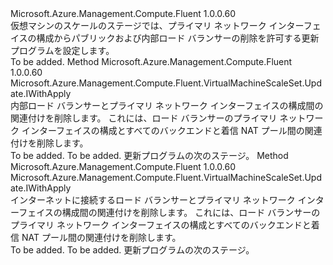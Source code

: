 <Type Name="IWithoutPrimaryLoadBalancer" FullName="Microsoft.Azure.Management.Compute.Fluent.VirtualMachineScaleSet.Update.IWithoutPrimaryLoadBalancer">
  <TypeSignature Language="C#" Value="public interface IWithoutPrimaryLoadBalancer" />
  <TypeSignature Language="ILAsm" Value=".class public interface auto ansi abstract IWithoutPrimaryLoadBalancer" />
  <TypeSignature Language="DocId" Value="T:Microsoft.Azure.Management.Compute.Fluent.VirtualMachineScaleSet.Update.IWithoutPrimaryLoadBalancer" />
  <TypeSignature Language="VB.NET" Value="Public Interface IWithoutPrimaryLoadBalancer" />
  <TypeSignature Language="F#" Value="type IWithoutPrimaryLoadBalancer = interface" />
  <AssemblyInfo>
    <AssemblyName>Microsoft.Azure.Management.Compute.Fluent</AssemblyName>
    <AssemblyVersion>1.0.0.60</AssemblyVersion>
  </AssemblyInfo>
  <Interfaces />
  <Docs>
    <summary>
            仮想マシンのスケールのステージでは、プライマリ ネットワーク インターフェイスの構成からパブリックおよび内部ロード バランサーの削除を許可する更新プログラムを設定します。
            </summary>
    <remarks>To be added.</remarks>
  </Docs>
  <Members>
    <Member MemberName="WithoutPrimaryInternalLoadBalancer">
      <MemberSignature Language="C#" Value="public Microsoft.Azure.Management.Compute.Fluent.VirtualMachineScaleSet.Update.IWithApply WithoutPrimaryInternalLoadBalancer ();" />
      <MemberSignature Language="ILAsm" Value=".method public hidebysig newslot virtual instance class Microsoft.Azure.Management.Compute.Fluent.VirtualMachineScaleSet.Update.IWithApply WithoutPrimaryInternalLoadBalancer() cil managed" />
      <MemberSignature Language="DocId" Value="M:Microsoft.Azure.Management.Compute.Fluent.VirtualMachineScaleSet.Update.IWithoutPrimaryLoadBalancer.WithoutPrimaryInternalLoadBalancer" />
      <MemberSignature Language="VB.NET" Value="Public Function WithoutPrimaryInternalLoadBalancer () As IWithApply" />
      <MemberSignature Language="F#" Value="abstract member WithoutPrimaryInternalLoadBalancer : unit -&gt; Microsoft.Azure.Management.Compute.Fluent.VirtualMachineScaleSet.Update.IWithApply" Usage="iWithoutPrimaryLoadBalancer.WithoutPrimaryInternalLoadBalancer " />
      <MemberType>Method</MemberType>
      <AssemblyInfo>
        <AssemblyName>Microsoft.Azure.Management.Compute.Fluent</AssemblyName>
        <AssemblyVersion>1.0.0.60</AssemblyVersion>
      </AssemblyInfo>
      <ReturnValue>
        <ReturnType>Microsoft.Azure.Management.Compute.Fluent.VirtualMachineScaleSet.Update.IWithApply</ReturnType>
      </ReturnValue>
      <Parameters />
      <Docs>
        <summary>
            内部ロード バランサーとプライマリ ネットワーク インターフェイスの構成間の関連付けを削除します。
            これには、ロード バランサーのプライマリ ネットワーク インターフェイスの構成とすべてのバックエンドと着信 NAT プール間の関連付けを削除します。
            </summary>
        <returns>To be added.</returns>
        <remarks>To be added.</remarks>
        <return>更新プログラムの次のステージ。</return>
      </Docs>
    </Member>
    <Member MemberName="WithoutPrimaryInternetFacingLoadBalancer">
      <MemberSignature Language="C#" Value="public Microsoft.Azure.Management.Compute.Fluent.VirtualMachineScaleSet.Update.IWithApply WithoutPrimaryInternetFacingLoadBalancer ();" />
      <MemberSignature Language="ILAsm" Value=".method public hidebysig newslot virtual instance class Microsoft.Azure.Management.Compute.Fluent.VirtualMachineScaleSet.Update.IWithApply WithoutPrimaryInternetFacingLoadBalancer() cil managed" />
      <MemberSignature Language="DocId" Value="M:Microsoft.Azure.Management.Compute.Fluent.VirtualMachineScaleSet.Update.IWithoutPrimaryLoadBalancer.WithoutPrimaryInternetFacingLoadBalancer" />
      <MemberSignature Language="VB.NET" Value="Public Function WithoutPrimaryInternetFacingLoadBalancer () As IWithApply" />
      <MemberSignature Language="F#" Value="abstract member WithoutPrimaryInternetFacingLoadBalancer : unit -&gt; Microsoft.Azure.Management.Compute.Fluent.VirtualMachineScaleSet.Update.IWithApply" Usage="iWithoutPrimaryLoadBalancer.WithoutPrimaryInternetFacingLoadBalancer " />
      <MemberType>Method</MemberType>
      <AssemblyInfo>
        <AssemblyName>Microsoft.Azure.Management.Compute.Fluent</AssemblyName>
        <AssemblyVersion>1.0.0.60</AssemblyVersion>
      </AssemblyInfo>
      <ReturnValue>
        <ReturnType>Microsoft.Azure.Management.Compute.Fluent.VirtualMachineScaleSet.Update.IWithApply</ReturnType>
      </ReturnValue>
      <Parameters />
      <Docs>
        <summary>
            インターネットに接続するロード バランサーとプライマリ ネットワーク インターフェイスの構成間の関連付けを削除します。
            これには、ロード バランサーのプライマリ ネットワーク インターフェイスの構成とすべてのバックエンドと着信 NAT プール間の関連付けを削除します。
            </summary>
        <returns>To be added.</returns>
        <remarks>To be added.</remarks>
        <return>更新プログラムの次のステージ。</return>
      </Docs>
    </Member>
  </Members>
</Type>